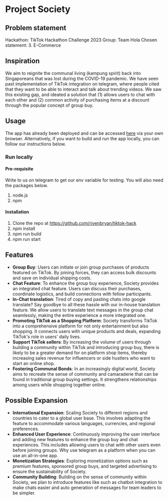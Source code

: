 # Project Society

## Problem statement

Hackathon: TikTok Hackathon Challenge 2023
Group: Team Hola
Chosen statement: 3. E-Commerce

## Inspiration

We aim to reignite the communal living (kampung spirit) back into Singaporeans that was lost during the COVID-19 pandemic. We have seen past implementation of TikTok integration on telegram, where people cited that they want to be able to interact and talk about trending videos. We saw this existing gap, and ideated a solution that (1) allows users to chat with each other and (2) common activity of purchasing items at a discount through the popular concept of group buy.

## Usage

The app has already been deployed and can be accessed [here](https://tiktok-hack.vercel.app) via your own browser. Alternatively, if you want to build and run the app locally, you can follow our instructions below.

### Run locally

#### Pre-requisite

Write to us on telegram to get our env variable for testing. You will also need the packages below.

1. node.js
2. npm

#### Installation

1. Clone the repo at https://github.com/rivenbryan/tiktok-hack
2. npm install
3. npm run build
4. npm run start

## Features

- **Group Buy**: Users can initiate or join group purchases of products featured on TikTok. By joining forces, they can access bulk discounts and save on individual shipping costs.
- **Chat Feature**: To enhance the group buy experience, Society provides an integrated chat feature. Users can discuss their purchases, coordinate logistics, and build connections with fellow participants.
- **In-Chat translation**: Tired of copy and pasting chats into google translate? Say goodbye to all these hassle with our in-house translation feature. We allow users to translate text messages in the group chat seamlessly, making the entire experience a more integrated one.
- **Promoting TikTok as a Shopping Platform**: Society transforms TikTok into a comprehensive platform for not only entertainment but also shopping. It connects users with unique products and deals, expanding TikTok's role in users' daily lives.
- **Support TikTok sellers**: By increasing the volume of users through building a community within TikTok and introducing group buy, there is likely to be a greater demand for on platform shop items, thereby increasing sales revenue for influencers or side hustlers who want to start an online shop.
- **Fostering Communal Bonds**: In an increasingly digital world, Society aims to recreate the sense of community and camaraderie that can be found in traditional group buying settings. It strengthens relationships among users while shopping together online.

## Possible Expansion

- **International Expansion**: Scaling Society to different regions and countries to cater to a global user base. This involves adapting the feature to accommodate various languages, currencies, and regional preferences.
- **Enhanced User Experience**: Continuously improving the user interface and adding new features to enhance the group buy and chat experiences. This includes allowing users to chat with other users even before joining groups. Why use telegram as a platform when you can use an all-in-one app.
- **Monetization Strategies**: Exploring monetization options such as premium features, sponsored group buys, and targeted advertising to ensure the sustainability of Society.
- **Community Building**: Building on the sense of community within Society, we plan to introduce features like such as chatbot integration to make chats easier and auto generation of messages for team leaders to be simpler.
